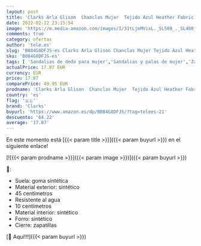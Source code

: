 ```yaml
---
layout: post
title: 'Clarks Arla Glison  Chanclas Mujer  Tejido Azul Heather Fabric  40 EU'
date: 2022-02-22 23:15:54
image: 'https://m.media-amazon.com/images/I/31tLjeMVixL._SL500_._SL400_.jpg'
comments: true
category: ofertas
author: 'tole.es'
slug: 'B084G8DFJS-es Clarks Arla Glison Chanclas Mujer Tejido Azul Heather...'
sku: 'B084G8DFJS-es'
tags: [ 'Sandalias de dedo para mujer','Sandalias y palas de mujer','Zapatos','Zapatos para mujer','Zapatos y complementos','chanclas','clarks', ]
actualPrice: 17.87 EUR
currency: EUR
price: 17.87
comparePrice: 49.95 EUR
prodname: 'Clarks Arla Glison  Chanclas Mujer  Tejido Azul Heather Fabric  40 EU'
country: 'es'
flag: '🇪🇸'
brand: 'Clarks'
buyurl: 'https://www.amazon.es/dp/B084G8DFJS/?tag=tolees-21'
descuento: '64.22'
average: '17.87'
---
```


En este momento está [{{< param title >}}]({{< param buyurl >}}) en el siguiente enlace!

[![{{< param prodname >}}]({{< param image >}})]({{< param buyurl >}})

🔎:

- Suela: goma sintética
- Material exterior: sintético
- 45 centímetros
- Resistente al agua
- 10 centímetros
- Material interior: sintético
- Forro: sintético
- Cierre: zapatillas

[🛒 Aquí!!!]({{< param buyurl >}})

